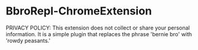 # BbroRepl-ChromeExtension
PRIVACY POLICY:
This extension does not collect or share your personal information. It is a simple plugin that replaces the phrase 'bernie bro' with 'rowdy peasants.'
